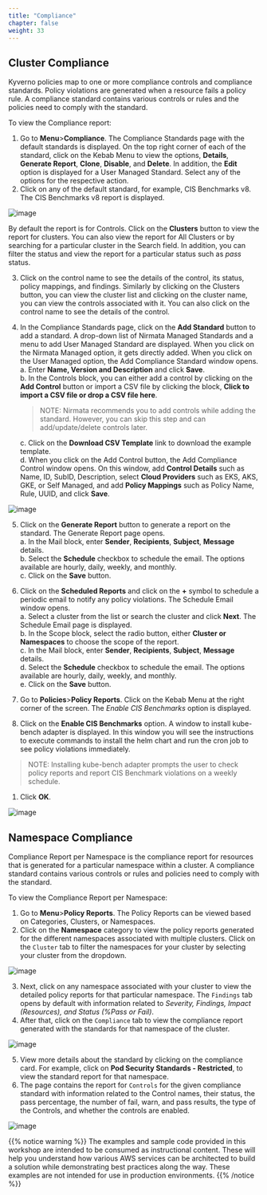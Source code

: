 ```yaml
---
title: "Compliance" 
chapter: false
weight: 33 
---
```


## Cluster Compliance

Kyverno policies map to one or more compliance controls and compliance standards. Policy violations are generated when a resource fails a policy rule. A compliance standard contains various controls or rules and the policies need to comply with the standard.

To view the Compliance report:
1. Go to **Menu**>**Compliance**. The Compliance Standards page with the default standards is displayed. On the top right corner of each of the standard, click on the Kebab Menu to view the options, **Details**, **Generate Report**, **Clone**, **Disable**, and **Delete**. In addition, the **Edit** option is displayed for a User Managed Standard. Select any of the options for the respective action.
2. Click on any of the default standard, for example, CIS Benchmarks v8. The CIS Benchmarks v8 report is displayed.

![image](/images/new_compliance1.png)
<!-- <img src="/images/compliance1.png"> -->

By default the report is for Controls. Click on the **Clusters** button to view the report for clusters. You can also view the report for All Clusters or by searching for a particular cluster in the Search field. In addition, you can filter the status and view the report for a particular status such as *pass* status.

3. Click on the control name to see the details of the control, its status, policy mappings, and findings. Similarly by clicking on the Clusters button, you can view the cluster list and clicking on the cluster name, you can view the controls associated with it. You can also click on the control name to see the details of the control.
4. In the Compliance Standards page, click on the **Add Standard** button to add a standard. A drop-down list of Nirmata Managed Standards and a menu to add User Managed Standard are displayed. When you click on the Nirmata Managed option, it gets directly added. When you click on the User Managed option, the Add Compliance Standard window opens.<br>
    a. Enter **Name, Version and Description** and click **Save**. <br>
    b. In the Controls block, you can either add a control by clicking on the **Add Control** button or import a CSV file by clicking the block, **Click to import a CSV file or drop a CSV file here**.
    >NOTE: Nirmata recommends you to add controls while adding the standard. However, you can skip this step and can add/update/delete controls later.

    c. Click on the **Download CSV Template** link to download the example template. <br>
    d. When you click on the Add Control button, the Add Compliance Control window opens. On this window, add **Control Details** such as Name, ID, SubID, Description, select **Cloud Providers** such as EKS, AKS, GKE, or Self Managed, and add **Policy Mappings** such as Policy Name, Rule, UUID, and click **Save**.

![image](/images/add_standard.png)
<!-- <img src="/images/add-compliance-standard.png"> -->

5. Click on the **Generate Report** button to generate a report on the standard. The Generate Report page opens.<br>
    a. In the Mail block, enter **Sender**, **Recipients**, **Subject**, **Message** details.<br>
    b. Select the **Schedule** checkbox to schedule the email. The options available are hourly, daily, weekly, and monthly.<br>
    c. Click on the **Save** button.
6. Click on the **Scheduled Reports** and click on the **+** symbol to schedule a periodic email to notify any policy violations. The Schedule Email window opens. <br>
    a. Select a cluster from the list or search the cluster and click **Next**. The Schedule Email page is displayed.<br>
    b. In the Scope block, select the radio button, either **Cluster or Namespaces** to choose the scope of the report.<br>
    c. In the Mail block, enter **Sender**, **Recipients**, **Subject**, **Message** details.<br>
    d. Select the **Schedule** checkbox to schedule the email. The options available are hourly, daily, weekly, and monthly.<br>
    e. Click on the **Save** button.

7. Go to **Policies**>**Policy Reports**. Click on the Kebab Menu at the right corner of the screen. The *Enable CIS Benchmarks* option is displayed.
8. Click on the **Enable CIS Benchmarks** option. A window to install kube-bench adapter is displayed. In this window you will see the instructions to execute commands to install the helm chart and run the cron job to see policy violations immediately.
>NOTE: Installing kube-bench adapter prompts the user to check policy reports and report CIS Benchmark violations on a weekly schedule.
1. Click **OK**.

![image](/images/enable_cis_benchmark1.png)

## Namespace Compliance

Compliance Report per Namespace is the compliance report for resources that is generated for a particular namespace within a cluster. A compliance standard contains various controls or rules and policies need to comply with the standard.

To view the Compliance Report per Namespace:

1. Go to **Menu**>**Policy Reports**. The Policy Reports can be viewed based on Categories, Clusters, or Namespaces.
2. Click on the **Namespace** category to view the policy reports generated for the different namespaces associated with multiple clusters. Click on the `Cluster` tab to filter the namespaces for your cluster by selecting your cluster from the dropdown.

![image](/images/namespace_report.png)

3. Next, click on any namespace associated with your cluster to view the detailed policy reports for that particular namespace. The `Findings` tab opens by default with information related to *Severity, Findings, Impact (Resources), and Status (%Pass or Fail)*.
4. After that, click on the `Compliance` tab to view the compliance report generated with the standards for that namespace of the cluster.

![image](/images/compliance_report.png)

5. View more details about the standard by clicking on the compliance card. For example, click on **Pod Security Standards - Restricted**, to view the standard report for that namespace.
6. The page contains the report for `Controls` for the given compliance standard with information related to the Control names, their status, the pass percentage, the number of fail, warn, and pass results, the type of the Controls, and whether the controls are enabled.

![image](/images/compliance_details.png)

{{% notice warning %}}
The examples and sample code provided in this workshop are intended to be consumed as instructional content. These will help you understand how various AWS services can be architected to build a solution while demonstrating best practices along the way. These examples are not intended for use in production environments.
{{% /notice %}}
